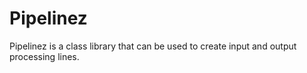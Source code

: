 # Pipelinez
Pipelinez is a class library that can be used to create input and output processing lines.
